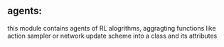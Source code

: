 ## agents:
this module contains agents of RL alogrithms, aggragting functions like action sampler or network update scheme into a class and its attributes
